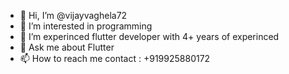 - 👋 Hi, I’m @vijayvaghela72
- 👀 I’m interested in programming
- 🌱 I’m experinced flutter developer with 4+ years of experinced
- 💬 Ask me about Flutter
- 📫 How to reach me contact : +919925880172

<!---
vijayvaghela72/vijayvaghela72 is a ✨ special ✨ repository because its `README.md` (this file) appears on your GitHub profile.
You can click the Preview link to take a look at your changes.
--->
